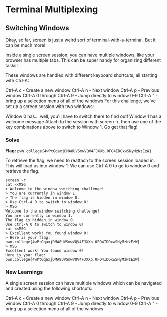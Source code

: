 # Terminal Multiplexing

## Switching Windows
Okay, so far, screen is just a weird sort of terminal-with-a-terminal. But it can be much more!

Inside a single screen session, you can have multiple windows, like your browser has multiple tabs. This can be super handy for organizing different tasks!

These windows are handled with different keyboard shortcuts, all starting with Ctrl-A:

Ctrl-A c - Create a new window
Ctrl-A n - Next window
Ctrl-A p - Previous window
Ctrl-A 0 through Ctrl-A 9 - Jump directly to window 0-9
Ctrl-A " - bring up a selection menu of all of the windows
For this challenge, we've set up a screen session with two windows:

Window 0 has... well, you'll have to switch there to find out!
Window 1 has a welcome message
Attach to the session with screen -r, then use one of the key combinations above to switch to Window 1. Go get that flag!

### Solve
**Flag:** `pwn.college{4wPtGqaxjDMA8UVSmwVQV4FJXXb.0FO4IDOxwSNyMzNzEzW}`

To retrieve the flag, we need to reattach to the screen session loaded in. This will load us into window 1. We can use Ctrl-A 0 to go to window 0 and retrieve the flag.
```
screen -r
cat <<MSG
> Welcome to the window switching challenge!
> You are currently in window 1.
> The flag is hidden in window 0.
> Use Ctrl-A 0 to switch to window 0!
> MSG
Welcome to the window switching challenge!
You are currently in window 1.
The flag is hidden in window 0.
Use Ctrl-A 0 to switch to window 0!
cat <<MSG
> Excellent work! You found window 0!
> Here is your flag: pwn.college{4wPtGqaxjDMA8UVSmwVQV4FJXXb.0FO4IDOxwSNyMzNzEzW}
> MSG
Excellent work! You found window 0!
Here is your flag: pwn.college{4wPtGqaxjDMA8UVSmwVQV4FJXXb.0FO4IDOxwSNyMzNzEzW}
```
### New Learnings

A single screen session can have multiple windows which can be navigated and created using the following shortcuts: 

Ctrl-A c - Create a new window
Ctrl-A n - Next window
Ctrl-A p - Previous window
Ctrl-A 0 through Ctrl-A 9 - Jump directly to window 0-9
Ctrl-A " - bring up a selection menu of all of the windows
